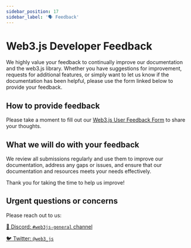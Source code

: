 ```yaml
---
sidebar_position: 17
sidebar_label: '🗣️ Feedback'
---
```


# Web3.js Developer Feedback

We highly value your feedback to continually improve our documentation and the web3.js library. Whether you have suggestions for improvement, requests for additional features, or simply want to let us know if the documentation has been helpful, please use the form linked below to provide your feedback.

## How to provide feedback

Please take a moment to fill out our [Web3.js User Feedback Form](https://forms.gle/7cWt1hPU43ayS53V9) to share your thoughts.

## What we will do with your feedback

We review all submissions regularly and use them to improve our documentation, address any gaps or issues, and ensure that our documentation and resources meets your needs effectively.

Thank you for taking the time to help us improve!

## Urgent questions or concerns

Please reach out to us:

[💬 Discord: `#web3js-general` channel](https://discord.gg/f5QhHUswtr)

[🐦 Twitter: `@web3_js`](https://twitter.com/web3_js)


